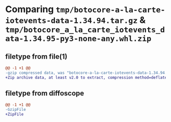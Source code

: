 # Comparing `tmp/botocore-a-la-carte-iotevents-data-1.34.94.tar.gz` & `tmp/botocore_a_la_carte_iotevents_data-1.34.95-py3-none-any.whl.zip`

## filetype from file(1)

```diff
@@ -1 +1 @@
-gzip compressed data, was "botocore-a-la-carte-iotevents-data-1.34.94.tar", last modified: Tue Apr 30 01:01:28 2024, max compression
+Zip archive data, at least v2.0 to extract, compression method=deflate
```

## filetype from diffoscope

```diff
@@ -1 +1 @@
-GzipFile
+ZipFile
```

